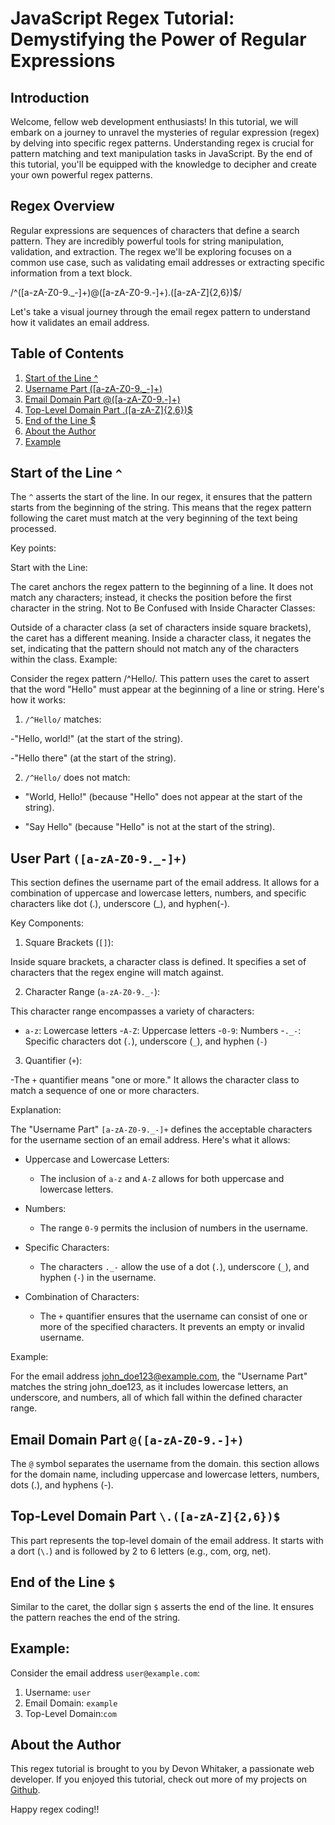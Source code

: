 # JavaScript Regex Tutorial: Demystifying the Power of Regular Expressions


## Introduction

Welcome, fellow web development enthusiasts! In this tutorial, we will embark on a journey to unravel the mysteries of regular expression (regex) by delving into specific regex patterns. Understanding regex is crucial for pattern matching and text manipulation tasks in JavaScript. By the end of this tutorial, you'll be equipped with the knowledge to decipher and create your own powerful regex patterns.

## Regex Overview 

Regular expressions are sequences of characters that define a search pattern. They are incredibly powerful tools for string manipulation, validation, and extraction. The regex we'll be exploring focuses on a common use case, such as validating email addresses or extracting specific information from a text block.

/^([a-zA-Z0-9._-]+)@([a-zA-Z0-9.-]+)\.([a-zA-Z]{2,6})$/

Let's take a visual journey through the email regex pattern to understand how it validates an email address.
## Table of Contents

1. [Start of the Line ^](https://github.com/Devon2731/JavaScript-Regex-Tutorial-Demystifying-the-Power-of-Regular-Expressions?tab=readme-ov-file#start-of-the-line-)
2. [Username Part ([a-zA-Z0-9._-]+)](https://github.com/Devon2731/JavaScript-Regex-Tutorial-Demystifying-the-Power-of-Regular-Expressions?tab=readme-ov-file#user-part-a-za-z0-9_-)
3. [Email Domain Part @([a-zA-Z0-9.-]+)](https://github.com/Devon2731/JavaScript-Regex-Tutorial-Demystifying-the-Power-of-Regular-Expressions?tab=readme-ov-file#email-domain-part-a-za-z0-9-)
4. [Top-Level Domain Part .([a-zA-Z]{2,6})$](https://github.com/Devon2731/JavaScript-Regex-Tutorial-Demystifying-the-Power-of-Regular-Expressions#top-level-domain-part)
5. [End of the Line $](https://github.com/Devon2731/JavaScript-Regex-Tutorial-Demystifying-the-Power-of-Regular-Expressions?tab=readme-ov-file#end-of-the-line-)
6. [About the Author](https://github.com/Devon2731/JavaScript-Regex-Tutorial-Demystifying-the-Power-of-Regular-Expressions?tab=readme-ov-file#about-the-author)
7. [Example](https://github.com/Devon2731/JavaScript-Regex-Tutorial-Demystifying-the-Power-of-Regular-Expressions?tab=readme-ov-file#example)
## Start of the Line `^`

The `^` asserts the start of the line. In our regex, it ensures that the pattern starts from the beginning of the string. This means that the regex pattern following the caret must match at the very beginning of the text being processed.

Key points:

Start with the Line:

The caret anchors the regex pattern to the beginning of a line. It does not match any characters; instead, it checks the position before the first character in the string.
Not to Be Confused with Inside Character Classes:

Outside of a character class (a set of characters inside square brackets), the caret has a different meaning. Inside a character class, it negates the set, indicating that the pattern should not match any of the characters within the class.
Example:

Consider the regex pattern /^Hello/. This pattern uses the caret to assert that the word "Hello" must appear at the beginning of a line or string. Here's how it works:

1. `/^Hello/` matches:

-"Hello, world!" (at the start of the string).

-"Hello there" (at the start of the string).

2. `/^Hello/` does not match:

- "World, Hello!" (because "Hello" does not appear at the start of the string).

- "Say Hello" (because "Hello" is not at the start of the string).


## User Part `([a-zA-Z0-9._-]+)`

This section defines the username part of the email address. It allows for a combination of uppercase and lowercase letters, numbers, and specific characters like dot (.), underscore (_), and hyphen(-). 

Key Components:
1. Square Brackets (`[]`):

Inside square brackets, a character class is defined. It specifies a set of characters that the regex engine will match against.

2. Character Range (`a-zA-Z0-9._-`):

This character range encompasses a variety of characters:
   - `a-z`: Lowercase letters
   -`A-Z`: Uppercase letters
   -`0-9`: Numbers
   -`._-`: Specific characters dot (`.`), underscore (`_`), and hyphen (`-`)
3. Quantifier (`+`):

  -The `+` quantifier means "one or more." It allows the character class to match a sequence of one or more characters.

Explanation:

The "Username Part" `[a-zA-Z0-9._-]+` defines the acceptable characters for the username section of an email address. Here's what it allows:

- Uppercase and Lowercase Letters:

    - The inclusion of `a-z` and `A-Z` allows for both uppercase and lowercase letters.

- Numbers:

    - The range `0-9` permits the inclusion of numbers in the username.

- Specific Characters:

    - The characters `._-` allow the use of a dot (`.`), underscore (`_`), and hyphen (`-`) in the username.

- Combination of Characters:

     - The `+` quantifier ensures that the username can consist of one or more of the specified characters. It prevents an empty or invalid username.

Example:

For the email address john_doe123@example.com, the "Username Part" matches the string john_doe123, as it includes lowercase letters, an underscore, and numbers, all of which fall within the defined character range.

## Email Domain Part `@([a-zA-Z0-9.-]+)`

The `@` symbol separates the username from the domain. this section allows for the domain name, including uppercase and lowercase letters, numbers, dots (.), and hyphens (-).

## Top-Level Domain Part `\.([a-zA-Z]{2,6})$`

This part represents the top-level domain of the email address. It starts with a dort (`\.`) and is followed by 2 to 6 letters (e.g., com, org, net).

## End of the Line `$`

Similar to the caret, the dollar sign `$` asserts the end of the line. It ensures the pattern reaches the end of the string. 

## Example:

Consider the email address `user@example.com`:

1. Username: `user`
2. Email Domain: `example`
3. Top-Level Domain:`com`

## About the Author 

This regex tutorial is brought to you by Devon Whitaker, a passionate web developer. If you enjoyed this tutorial, check out more of my projects on [Github](https://github.com/Devon2731/JavaScript-Regex-Tutorial-Demystifying-the-Power-of-Regular-Expressions).

Happy regex coding!!
